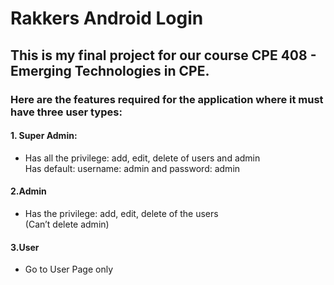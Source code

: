 # Rakkers Android Login
## This is my final project for our course CPE 408 - Emerging Technologies in CPE.

### Here are the features required for the application where it must have three user types:
#### 1. Super Admin:
  - Has all the privilege: add, edit, delete of users and admin <br>
  Has default: username: admin and password: admin

#### 2.Admin 
  - Has the privilege: add, edit, delete of the users  <br>
  (Can’t delete admin)

#### 3.User 
  - Go to User Page only  <br>
